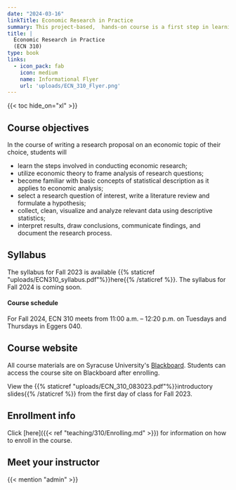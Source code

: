 ```yaml
---
date: "2024-03-16"
linkTitle: Economic Research in Practice
summary: This project-based,  hands-on course is a first step in learning to conduct economic research
title: |
  Economic Research in Practice
  (ECN 310)
type: book
links:
  - icon_pack: fab
    icon: medium
    name: Informational Flyer
    url: 'uploads/ECN_310_Flyer.png'
---
```


{{< toc hide_on="xl" >}}

## Course objectives

In the course of writing a research proposal on an economic topic of their choice, students will
* learn the steps involved in conducting economic research;
* utilize economic theory to frame analysis of research questions;
* become familiar with basic concepts of statistical description as it applies to economic analysis; 
* select a research question of interest, write a literature review and formulate a hypothesis;	
* collect, clean, visualize and analyze relevant data using descriptive statistics;
* interpret results, draw conclusions, communicate findings, and document the research process.

## Syllabus

The syllabus for Fall 2023 is available {{% staticref "uploads/ECN310_syllabus.pdf"%}}here{{% /staticref %}}. The syllabus for Fall 2024 is coming soon.

#### Course schedule

For Fall 2024, ECN 310 meets from 11:00 a.m. – 12:20 p.m. on Tuesdays and Thursdays in Eggers 040.

## Course website

All course materials are on Syracuse University's [Blackboard](https://blackboard.syr.edu/webapps/portal/frameset.jsp). Students can access the course site on Blackboard after enrolling.

View the {{% staticref "uploads/ECN_310_083023.pdf"%}}introductory slides{{% /staticref %}} from the first day of class for Fall 2023.

## Enrollment info

Click [here]({{< ref "teaching/310/Enrolling.md" >}}) for information on how to enroll in the course.

## Meet your instructor

{{< mention "admin" >}}